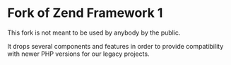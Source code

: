 # Fork of Zend Framework 1

This fork is not meant to be used by anybody by the public.

It drops several components and features in order to provide compatibility with newer PHP versions for our legacy
projects.
